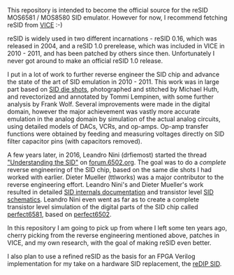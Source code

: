 This repository is intended to become the official source for the
reSID MOS6581 / MOS8580 SID emulator. However for now, I recommend
fetching reSID from [VICE](https://vice-emu.sourceforge.io/) :-)

reSID is widely used in two different incarnations - reSID 0.16, which
was released in 2004, and a reSID 1.0 prerelease, which was included
in VICE in 2010 - 2011, and has been patched by others since
then. Unfortunately I never got around to make an official reSID 1.0
release.

I put in a lot of work to further reverse engineer the SID chip and
advance the state of the art of SID emulation in 2010 - 2011. This
work was in large part based on [SID die
shots](https://retronn.de/imports/commodore_chips.html), photographed
and stitched by Michael Huth, and revectorized and annotated by Tommi
Lempinen, with some further analysis by Frank Wolf. Several
improvements were made in the digital domain, however the major
achievement was vastly more accurate emulation in the analog domain by
simulation of the actual analog circuits, using detailed models of
DACs, VCRs, and op-amps. Op-amp transfer functions were obtained by
feeding and measuring voltages directly on SID filter capacitor pins
(with capacitors removed).

A few years later, in 2016, Leandro Nini (drfiemost) started the
thread ["Understanding the SID"](http://forum.6502.org/viewtopic.php?f=8&t=4150)
on [forum.6502.org](http://forum.6502.org). The goal was to do a
*complete* reverse engineering of the SID chip, based on the same die
shots I had worked with earlier. Dieter Mueller (ttlworks) was a major
contributor to the reverse engineering effort. Leandro Nini's and
Dieter Mueller's work resulted in detailed
[SID internals documentation](https://sourceforge.net/p/sidplay-residfp/wiki/SID%20internals/)
and transistor level
[SID schematics](https://github.com/libsidplayfp/SID_schematics).
Leandro Nini even went as far as to create a complete transistor level
simulation of the digital parts of the SID chip called
[perfect6581](https://github.com/libsidplayfp/perfect6581),
based on
[perfect6502](https://github.com/mist64/perfect6502).

In this repository I am going to pick up from where I left some ten
years ago, cherry picking from the reverse engineering mentioned
above, patches in VICE, and my own research, with the goal of making
reSID even better.

I also plan to use a refined reSID as the basis for an FPGA Verilog
implementation for my take on a hardware SID replacement, the [reDIP
SID](https://github.com/daglem/reDIP-SID).
